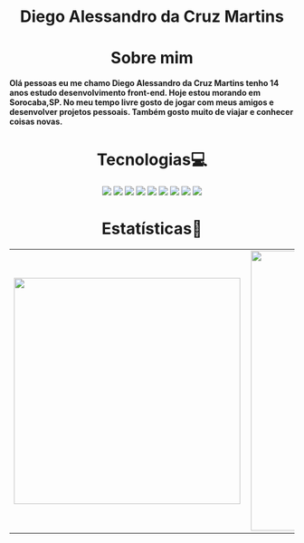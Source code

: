 <h1 align="center">Diego Alessandro da Cruz Martins</h1>

<h1 align="center">Sobre mim</h1>
<p>
  <b>
    Olá pessoas eu me chamo Diego Alessandro da Cruz Martins tenho 14 anos estudo desenvolvimento front-end. 
    Hoje estou morando em Sorocaba,SP. No meu tempo livre gosto de jogar com meus amigos
    e desenvolver projetos pessoais. Também gosto muito de viajar e conhecer coisas novas.
    
  </b>
</p>
<h1 align="center">Tecnologias💻</h1>
<p align="center">
  <img src="https://img.shields.io/badge/javascript%20-%23323330.svg?&style=for-the-badge&logo=javascript&logoColor=%23F7DF1E"/>
  <img src="https://img.shields.io/badge/html5%20-%23E34F26.svg?&style=for-the-badge&logo=html5&logoColor=white"/>
  <img src="https://img.shields.io/badge/css3%20-%231572B6.svg?&style=for-the-badge&logo=css3&logoColor=white"/>
  <img src="https://img.shields.io/badge/git%20-%23F05033.svg?&style=for-the-badge&logo=git&logoColor=white"/>
  <img src="https://img.shields.io/badge/github%20-%23121011.svg?&style=for-the-badge&logo=github&logoColor=white"/>
  <img src="https://img.shields.io/badge/vercel%20-%23000000.svg?&style=for-the-badge&logo=vercel&logoColor=white"/>
  <img src="https://img.shields.io/badge/nextjs%20-%23000000.svg?&style=for-the-badge&logo=next.js&logoColor=white"/>
  <img src="https://img.shields.io/badge/node.js%20-%2343853D.svg?&style=for-the-badge&logo=node.js&logoColor=white"/>
  <img src="https://img.shields.io/badge/mysql%20-%230db7ed.svg?&style=for-the-badge&logo=mysql&logoColor=white"/>
</p>


<center>
  <h1 align="center">Estatísticas🧮</h1>
  <table>
    <tr>
        <td><img width="400px" align="left" src="https://github-readme-stats.vercel.app/api/top-langs/?username=odiegoalessandro&hide=html&layout=compact&theme=buefy&locale=pt-BR&title_color=ADBAC7&bg_color=22272E&text_color=ADBAC7&hide_border=False" /></td>
        <td><img width="495px" align="left" src="https://github-readme-stats.vercel.app/api?username=odiegoalessandro&theme=buefy&locale=pt-BR&title_color=ADBAC7&bg_color=22272E&text_color=ADBAC7&hide_border=False&show_icons=True&icon_color=0DB7ED"/></td>
    </tr>   
  </table>
</center> 
